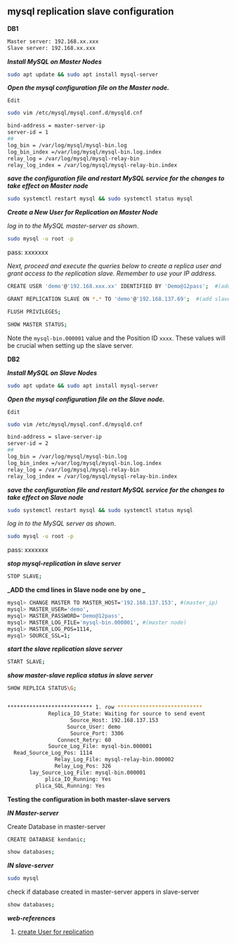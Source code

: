 ## mysql replication slave configuration


**DB1**

```bash
Master server: 192.168.xx.xxx
Slave server: 192.168.xx.xxx
```

**_Install MySQL on Master Nodes_**

```bash
sudo apt update && sudo apt install mysql-server
```

**_Open the mysql configuration file on the Master node._**

`Edit`

```bash
sudo vim /etc/mysql/mysql.conf.d/mysqld.cnf
```

```bash
bind-address = master-server-ip
server-id = 1
##
log_bin = /var/log/mysql/mysql-bin.log
log_bin_index =/var/log/mysql/mysql-bin.log.index
relay_log = /var/log/mysql/mysql-relay-bin
relay_log_index = /var/log/mysql/mysql-relay-bin.index
```

**_save the configuration file and restart MySQL service for the changes to take effect on Master node_**

```bash
sudo systemctl restart mysql && sudo systemctl status mysql
```

**_Create a New User for Replication on Master Node_**

_log in to the MySQL master-server as shown_.

```bash
sudo mysql -u root -p
```

pass: xxxxxxx

_Next, proceed and execute the queries below to create a replica user and grant access to the replication slave. Remember to use your IP address._

```bash
CREATE USER 'demo'@'192.168.xxx.xx' IDENTIFIED BY 'Demo@12pass';  #(add slave ip_address here in remote-users)
```

```bash
GRANT REPLICATION SLAVE ON *.* TO 'demo'@'192.168.137.69';  #(add slave ip_address here in remote-users)
```

```bash
FLUSH PRIVILEGES;
```

```bash
SHOW MASTER STATUS;
```

Note the `mysql-bin.000001` value and the Position ID `xxxx`. These values will be crucial when setting up the slave server.

**DB2**

**_Install MySQL on Slave Nodes_**

```bash
sudo apt update && sudo apt install mysql-server
```

**_Open the mysql configuration file on the Slave node._**

`Edit`

```bash
sudo vim /etc/mysql/mysql.conf.d/mysqld.cnf
```

```bash
bind-address = slave-server-ip
server-id = 2
##
log_bin = /var/log/mysql/mysql-bin.log
log_bin_index =/var/log/mysql/mysql-bin.log.index
relay_log = /var/log/mysql/mysql-relay-bin
relay_log_index = /var/log/mysql/mysql-relay-bin.index
```

**_save the configuration file and restart MySQL service for the changes to take effect on Slave node_**

```bash
sudo systemctl restart mysql && sudo systemctl status mysql
```

_log in to the MySQL server as shown_.

```bash
sudo mysql -u root -p
```

pass: xxxxxxx

**_stop mysql-replication in slave server_**

```bash
STOP SLAVE;
```

**_ADD the cmd lines in Slave node one by one _**

```bash
mysql> CHANGE MASTER TO MASTER_HOST='192.168.137.153', #(master_ip)
mysql> MASTER_USER='demo',
mysql> MASTER_PASSWORD='Demo@12pass',
mysql> MASTER_LOG_FILE='mysql-bin.000001', #(master node)
mysql> MASTER_LOG_POS=1114,
mysql> SOURCE_SSL=1;
```

**_start the slave replication slave server_**

```bash
START SLAVE;
```

**_show master-slave replica status in slave server_**

```bash
SHOW REPLICA STATUS\G;
```

```bash

*************************** 1. row ***************************
             Replica_IO_State: Waiting for source to send event
                    Source_Host: 192.168.137.153
                   Source_User: demo
                    Source_Port: 3306
                Connect_Retry: 60
             Source_Log_File: mysql-bin.000001
  Read_Source_Log_Pos: 1114
               Relay_Log_File: mysql-relay-bin.000002
               Relay_Log_Pos: 326
       lay_Source_Log_File: mysql-bin.000001
            plica_IO_Running: Yes
         plica_SQL_Running: Yes

```

**Testing the configuration in both master-slave servers**

**_IN Master-server_**

Create Database in master-server

```bash
CREATE DATABASE kendanic;
```

```bash
show databases;
```

**_IN slave-server_**

```bash
sudo mysql
```

check if database created in master-server appers in slave-server

```bash
show databases;
```

***web-references***

1. [create User for replication](https://dev.mysql.com/doc/refman/8.0/en/replication-howto-repuser.html)
